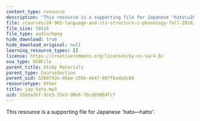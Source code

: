 ```yaml
---
content_type: resource
description: "This resource is a supporting file for Japanese 'hato\u2014hatto'."
file: /courses/24-901-language-and-its-structure-i-phonology-fall-2010/19a5a2ef5ce315e398e67bcdb5864fcf_jap_hato.mp3
file_size: 58416
file_type: audio/mpeg
hide_download: true
hide_download_original: null
learning_resource_types: []
license: https://creativecommons.org/licenses/by-nc-sa/4.0/
ocw_type: OCWFile
parent_title: Study Materials
parent_type: CourseSection
parent_uid: 52b0792e-d6ee-155e-eb47-087fbada3cb6
resourcetype: Other
title: jap_hato.mp3
uid: 19a5a2ef-5ce3-15e3-98e6-7bcdb5864fcf
---
```

This resource is a supporting file for Japanese 'hato—hatto'.